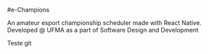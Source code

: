 #e-Champions

An amateur esport championship scheduler made with React Native. Developed @ UFMA as a part of Software Design and Development

Teste git
